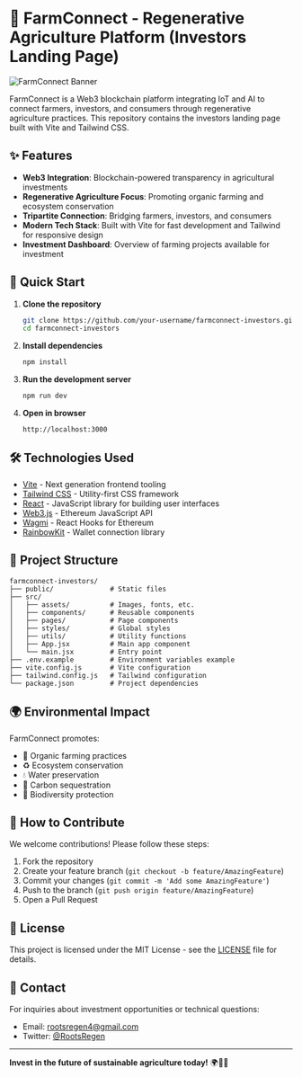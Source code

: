 # 🌱 FarmConnect - Regenerative Agriculture Platform (Investors Landing Page)

![FarmConnect Banner](https://example.com/path-to-your-banner-image.jpg) <!-- Replace with your actual banner image -->

FarmConnect is a Web3 blockchain platform integrating IoT and AI to connect farmers, investors, and consumers through regenerative agriculture practices. This repository contains the investors landing page built with Vite and Tailwind CSS.

## ✨ Features

- **Web3 Integration**: Blockchain-powered transparency in agricultural investments
- **Regenerative Agriculture Focus**: Promoting organic farming and ecosystem conservation
- **Tripartite Connection**: Bridging farmers, investors, and consumers
- **Modern Tech Stack**: Built with Vite for fast development and Tailwind for responsive design
- **Investment Dashboard**: Overview of farming projects available for investment

## 🚀 Quick Start

1. **Clone the repository**
   ```bash
   git clone https://github.com/your-username/farmconnect-investors.git
   cd farmconnect-investors
   ```

2. **Install dependencies**
   ```bash
   npm install
   ```

3. **Run the development server**
   ```bash
   npm run dev
   ```

4. **Open in browser**
   ```
   http://localhost:3000
   ```

## 🛠️ Technologies Used

- [Vite](https://vitejs.dev/) - Next generation frontend tooling
- [Tailwind CSS](https://tailwindcss.com/) - Utility-first CSS framework
- [React](https://reactjs.org/) - JavaScript library for building user interfaces
- [Web3.js](https://web3js.readthedocs.io/) - Ethereum JavaScript API
- [Wagmi](https://wagmi.sh/) - React Hooks for Ethereum
- [RainbowKit](https://www.rainbowkit.com/) - Wallet connection library

## 📂 Project Structure

```
farmconnect-investors/
├── public/              # Static files
├── src/
│   ├── assets/          # Images, fonts, etc.
│   ├── components/      # Reusable components
│   ├── pages/           # Page components
│   ├── styles/          # Global styles
│   ├── utils/           # Utility functions
│   ├── App.jsx          # Main app component
│   └── main.jsx         # Entry point
├── .env.example         # Environment variables example
├── vite.config.js       # Vite configuration
├── tailwind.config.js   # Tailwind configuration
└── package.json         # Project dependencies
```

## 🌍 Environmental Impact

FarmConnect promotes:
- 🌱 Organic farming practices
- ♻️ Ecosystem conservation
- 💧 Water preservation
- 🌳 Carbon sequestration
- 🐝 Biodiversity protection

## 🤝 How to Contribute

We welcome contributions! Please follow these steps:

1. Fork the repository
2. Create your feature branch (`git checkout -b feature/AmazingFeature`)
3. Commit your changes (`git commit -m 'Add some AmazingFeature'`)
4. Push to the branch (`git push origin feature/AmazingFeature`)
5. Open a Pull Request

## 📜 License

This project is licensed under the MIT License - see the [LICENSE](LICENSE) file for details.

## 📧 Contact

For inquiries about investment opportunities or technical questions:

- Email: rootsregen4@gmail.com
- Twitter: [@RootsRegen](https://x.com/RootsRegen)


---

**Invest in the future of sustainable agriculture today!** 🌍🚜💚
